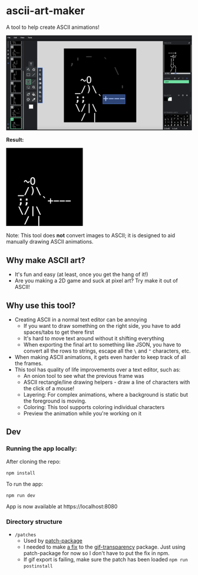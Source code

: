 # ascii-art-maker
A tool to help create ASCII animations!

![Editor](public/swashbuckler/swashbuckler-editor.png)

**Result:**

<img src="public/swashbuckler/swashbuckler.gif" width="208" alt="Swashbuckler GIF">

Note: This tool does **not** convert images to ASCII; it is 
designed to aid manually drawing ASCII animations.


## Why make ASCII art?

- It's fun and easy (at least, once you get the hang of it!)
- Are you making a 2D game and suck at pixel art? Try make it out of ASCII!

## Why use this tool?

- Creating ASCII in a normal text editor can be annoying
  - If you want to draw something on the right side, you have to add spaces/tabs to get there first
  - It's hard to move text around without it shifting everything
  - When exporting the final art to something like JSON, you have to 
  convert all the rows to strings, escape all the `\` and `"` characters, etc.
- When making ASCII animations, it gets even harder to keep track of all the 
  frames.
- This tool has quality of life improvements over a text editor, such as:
  - An onion tool to see what the previous frame was
  - ASCII rectangle/line drawing helpers - draw a line of characters with the click of a mouse!
  - Layering: For complex animations, where a background is static but the foreground
    is moving. 
  - Coloring: This tool supports coloring individual characters
  - Preview the animation while you're working on it

## Dev

### Running the app locally:

After cloning the repo:
```
npm install
```

To run the app:
```
npm run dev
```

App is now available at https://localhost:8080

### Directory structure

- `/patches`
    - Used by [patch-package](https://www.npmjs.com/package/patch-package)
    - I needed to make [a fix](https://github.com/robkiessling/gif-transparency/commit/01ddf34509631a1c733483f063f4e20e8ae036d2)
    to the [gif-transparency](https://www.npmjs.com/package/gif-transparency) package. 
    Just using patch-package for now so I don't have to put the fix in npm. 
    - If gif export is failing, make sure the patch has been loaded `npm run postinstall`